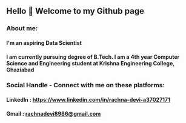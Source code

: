 ## Hello 👋 Welcome to my Github page

### About me:
#### I'm an aspiring Data Scientist

#### I am currently pursuing degree of B.Tech. I am a 4th year Computer Science and Engineering student at Krishna Engineering College, Ghaziabad

### Social Handle - Connect with me on these platforms:

#### LinkedIn :  https://www.linkedin.com/in/rachna-devi-a37027171
#### Gmail : rachnadevi8986@gmail.com


